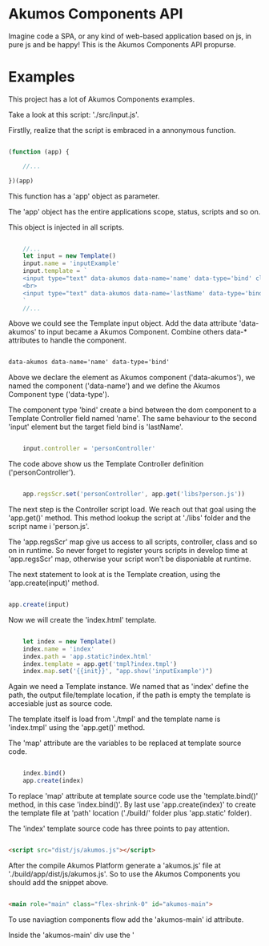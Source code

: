 # Akumos Components API

Imagine code a SPA, or any kind of web-based application based on js, in pure js and be happy! This is the Akumos Components API propurse.

# Examples

This project has a lot of Akumos Components examples.

Take a look at this script: './src/input.js'.

Firstlly, realize that the script is embraced in a annonymous function.

```javascript

(function (app) {

    //...

})(app)


```
This function has a 'app' object as parameter.

The 'app' object has the entire applications scope, status, scripts and so on.

This object is injected in all scripts.

```js

    //...
    let input = new Template()
    input.name = 'inputExample'
    input.template = `
    <input type="text" data-akumos data-name='name' data-type='bind' class="form-control">
    <br>
    <input type="text" data-akumos data-name='lastName' data-type='bind' class="form-control">
    `
    //...

```

Above we could see the Template input object. Add the data attribute 'data-akumos' to input became a Akumos Component. Combine others data-* attributes to handle the component.

```html

data-akumos data-name='name' data-type='bind' 

```

Above we declare the element as Akumos component ('data-akumos'), we named the component ('data-name') and we define the Akumos Component type ('data-type').

The component type 'bind' create a bind between the dom component to a Template Controller field named 'name'. The same behaviour to the second 'input' element but the target field bind is 'lastName'.

```js

    input.controller = 'personController'

```
The code above show us the Template Controller definition ('personController').

```js

    app.regsScr.set('personController', app.get('libs?person.js'))

```
The next step is the Controller script load. We reach out that goal using the 'app.get()' method. This method lookup the script at './libs' folder and the script name i 'person.js'.

The 'app.regsScr' map give us access to all scripts, controller, class and so on in runtime. So never forget to register yours scripts in develop time at 'app.regsScr' map, otherwise your script won't be disponiable at runtime.

The next statement to look at is the Template creation, using the 'app.create(input)' method.

```js

app.create(input)

```

Now we will create the 'index.html' template.

```js

    let index = new Template()
    index.name = 'index'
    index.path = 'app.static?index.html'
    index.template = app.get('tmpl?index.tmpl')
    index.map.set('{{init}}', "app.show('inputExample')")

```

Again we need a Template instance. We named that as 'index' define the path, the output file/template location, if the path is empty the template is accesiable just as source code.

The template itself is load from './tmpl' and the template name is 'index.tmpl' using the 'app.get()' method.

The 'map' attribute are the variables to be replaced at template source code.

```javascript

    index.bind()
    app.create(index)

```

To replace 'map' attribute at template source code use the 'template.bind()' method, in this case 'index.bind()'. By last use 'app.create(index)' to create the template file at 'path' location ('./build/' folder plus 'app.static' folder).

The 'index' template source code has three points to pay attention.

```html

<script src="dist/js/akumos.js"></script>

```

After the compile Akumos Platform generate a 'akumos.js' file at './build/app/dist/js/akumos.js'. So to use the Akumos Components you should add the snippet above.

```html

<main role="main" class="flex-shrink-0" id="akumos-main">

```
To use naviagtion components flow add the 'akumos-main' id attribute.

Inside the 'akumos-main' div use the '<script>' tag to call the 'app.show()' method.

```html

<script>{{init}}</script>

```

The init will be replaced by 'index.map.set('{{init}}', "app.show('inputExample')")' statment.

Any script registred in 'app.regsScr' map could be acessiable with the 'app.show' method. In the above example we will show the 'inputExample' template in the dom.

# Controller

Now we will analyze the 'person.js' source code.
At compile time the Akumos Platform inject two objects in all js Class defined in developing time as controller.

```javascript

    constructor(t, tid) {
        this.t = t
        this.tid = tid
        this.name = 'Linus'
        this.lastName = 'Silva'
    }

```

So remember any Controller class should has the signature as 

```javascript

    constructor(t, tid){ //...}

```

Another convension, enclosing the class definition with '(' and ')'.

```javascript

(
    class Person {
        tid;
        name;
        age;
        lastName;
        html;
    }
)

```

Another attribute that is inject at compile time to be used in runtime is 'html'.
This attribute is the template DOM containing all html elments created or defined in template source code.

```javascript

html;

```

# Compile and Run

To compile run the command at root folder project:

```bash

    akumos cp

```

Go to './build/app' folder and open in a browser the 'index.html' file.

See the inputs already appears with the name and lastName attributes value. 

# Debug

Press 'F-12' button at chromme browser got o 'source' aba find the 'dist/js/akumos.js' file and add breakpints to debug the application.

# Testing

To test use the suffix 'test_' like the './src/test_input.js'. To run just tests use the following command:

```bash

    akumos test

```

In the test script files use the 'app.assert()' method to do assertions.

```javascript

app.assert(index.template.includes("app.show('inputExample')"), "app.show('inputExample') not present at template")

```

Being the first arg the expression to be tested and the second the error message.

